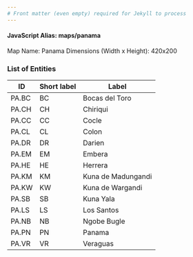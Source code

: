 ```yaml
---
# Front matter (even empty) required for Jekyll to process
---
```


#### JavaScript Alias: maps/panama

Map Name: Panama
Dimensions (Width x Height): 420x200





### List of Entities

ID | Short label | Label
---|---|---|
PA.BC|BC|Bocas del Toro
PA.CH|CH|Chiriqui
PA.CC|CC|Cocle
PA.CL|CL|Colon
PA.DR|DR|Darien
PA.EM|EM|Embera
PA.HE|HE|Herrera
PA.KM|KM|Kuna de Madungandi
PA.KW|KW|Kuna de Wargandi
PA.SB|SB|Kuna Yala
PA.LS|LS|Los Santos
PA.NB|NB|Ngobe Bugle
PA.PN|PN|Panama
PA.VR|VR|Veraguas

